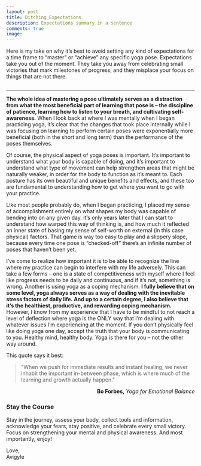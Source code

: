 ```yaml
---
layout: post
title: Ditching Expectations
description: Expectations summary in a sentence
comments: true
image: 
---
```

<div>
    <p>
    Here is my take on why it’s best to avoid setting any kind of expectations for a time frame to “master” or “achieve” any specific yoga pose. Expectations take you out of the moment. They take you away from celebrating small victories that mark milestones of progress, and they misplace your focus on things that are not there.
    <p>
    <span class="image fit"><img src="{% link assets/images/expectations_1150.webp %}" alt="" /></span>
    <hr />

<div>
    <p>
    <b>The whole idea of mastering a pose ultimately serves as a distraction from what the most beneficial part of learning that pose is – the discipline of patience, learning how to listen to your breath, and cultivating self-awareness.</b> When I look back at where I was mentally when I began practicing yoga, it’s clear that the changes that took place internally while I was focusing on learning to perform certain poses were exponentially more beneficial (both in the short and long term) than the performance of the poses themselves.
    <p>
    Of course, the physical aspect of yoga poses is important. It’s important to understand what your body is capable of doing, and it’s important to understand what type of movement can help strengthen areas that might be naturally weaker, in order for the body to function as it’s meant to. Each posture has its own beautiful and unique benefits and effects, and these too are fundamental to understanding how to get where you want to go with your practice. 
    <p>
    Like most people probably do, when I began practicing, I placed my sense of accomplishment entirely on what shapes my body was capable of bending into on any given day. It’s only years later that I can start to understand how warped this way of thinking is, and how much it reflected an inner state of basing my sense of self-worth on external (in this case physical) factors. That game is way too easy to play and a slippery slope, because every time one pose is “checked-off” there’s an infinite number of poses that haven’t been yet.
    <p>
    I’ve come to realize how important it is to be able to recognize the line where my practice can begin to interfere with my life adversely. This can take a few forms – one is a state of competitiveness with myself where I feel like progress needs to be daily and continuous, and if it’s not, something is wrong. Another is using yoga as a coping mechanism. <b>I fully believe that on some level, yoga always serves as a way of dealing with the inevitable stress factors of daily life. And up to a certain degree, I also believe that it’s the healthiest, productive, and rewarding coping mechanism.</b> However, I know from my experience that I have to be mindful to not reach a level of deflection where yoga is the ONLY way that I’m dealing with whatever issues I’m experiencing at the moment. If you don’t physically feel like doing yoga one day, accept the truth that your body is communicating to you. Healthy mind, healthy body. Yoga is there for you – not the other way around.
    <p style="margin-bottom: 1em">
    This quote says it best:
    <blockquote style="margin-bottom: 0em">"When we push for immediate results and instant healing, we never inhabit the important in-between phase, which is where much of the learning and growth actually happen."</blockquote>
    <p style="text-align: right"><b>Bo Forbes,</b> <i>Yoga for Emotional Balance</i>

<div>
    <h3>Stay the Course</h3>
    <p>
    Stay in the journey, assess your body, collect tools and information, acknowledge your fears, stay positive, and celebrate every small victory. Focus on strengthening your mental and physical awareness. And most importantly, enjoy!
    <p>
    Love, <br/>
    Avigyle
    <br/>
    <br/>
